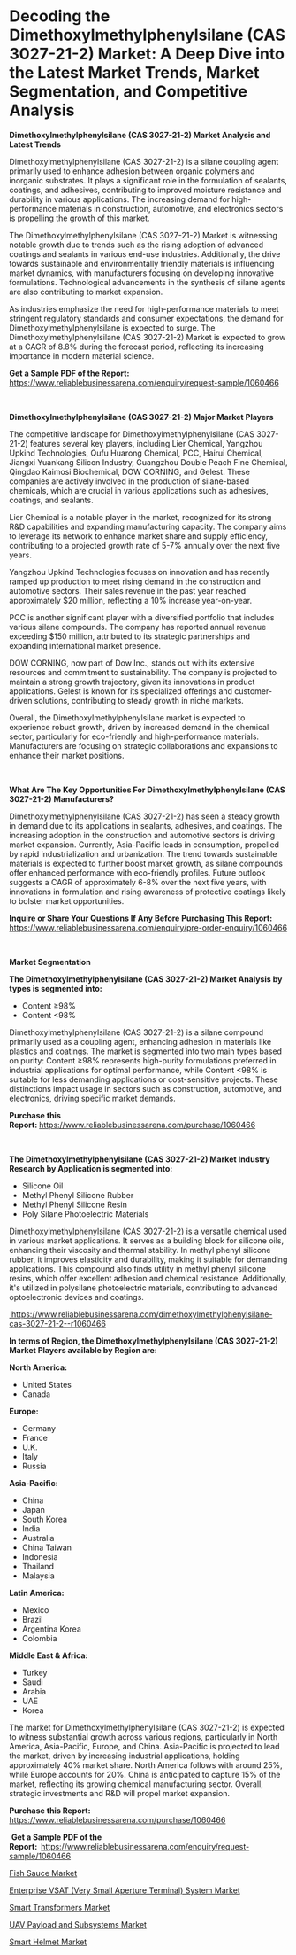 <p><h1>Decoding the Dimethoxylmethylphenylsilane (CAS 3027-21-2) Market: A Deep Dive into the Latest Market Trends, Market Segmentation, and Competitive Analysis</h1></p><p><strong>Dimethoxylmethylphenylsilane (CAS 3027-21-2) Market Analysis and Latest Trends</strong></p>
<p><p>Dimethoxylmethylphenylsilane (CAS 3027-21-2) is a silane coupling agent primarily used to enhance adhesion between organic polymers and inorganic substrates. It plays a significant role in the formulation of sealants, coatings, and adhesives, contributing to improved moisture resistance and durability in various applications. The increasing demand for high-performance materials in construction, automotive, and electronics sectors is propelling the growth of this market.</p><p>The Dimethoxylmethylphenylsilane (CAS 3027-21-2) Market is witnessing notable growth due to trends such as the rising adoption of advanced coatings and sealants in various end-use industries. Additionally, the drive towards sustainable and environmentally friendly materials is influencing market dynamics, with manufacturers focusing on developing innovative formulations. Technological advancements in the synthesis of silane agents are also contributing to market expansion.</p><p>As industries emphasize the need for high-performance materials to meet stringent regulatory standards and consumer expectations, the demand for Dimethoxylmethylphenylsilane is expected to surge. The Dimethoxylmethylphenylsilane (CAS 3027-21-2) Market is expected to grow at a CAGR of 8.8% during the forecast period, reflecting its increasing importance in modern material science.</p></p>
<p><strong>Get a Sample PDF of the Report:&nbsp;</strong> <a href="https://www.reliablebusinessarena.com/enquiry/request-sample/1060466?utm_campaign=1871&utm_medium=2&utm_source=Github&utm_content=ia&utm_term=16122024&utm_id=dimethoxylmethylphenylsilane-cas-3027-21-2">https://www.reliablebusinessarena.com/enquiry/request-sample/1060466</a></p>
<p>&nbsp;</p>
<p><strong>Dimethoxylmethylphenylsilane (CAS 3027-21-2) Major Market Players</strong></p>
<p><p>The competitive landscape for Dimethoxylmethylphenylsilane (CAS 3027-21-2) features several key players, including Lier Chemical, Yangzhou Upkind Technologies, Qufu Huarong Chemical, PCC, Hairui Chemical, Jiangxi Yuankang Silicon Industry, Guangzhou Double Peach Fine Chemical, Qingdao Kaimosi Biochemical, DOW CORNING, and Gelest. These companies are actively involved in the production of silane-based chemicals, which are crucial in various applications such as adhesives, coatings, and sealants.</p><p>Lier Chemical is a notable player in the market, recognized for its strong R&D capabilities and expanding manufacturing capacity. The company aims to leverage its network to enhance market share and supply efficiency, contributing to a projected growth rate of 5-7% annually over the next five years.</p><p>Yangzhou Upkind Technologies focuses on innovation and has recently ramped up production to meet rising demand in the construction and automotive sectors. Their sales revenue in the past year reached approximately $20 million, reflecting a 10% increase year-on-year.</p><p>PCC is another significant player with a diversified portfolio that includes various silane compounds. The company has reported annual revenue exceeding $150 million, attributed to its strategic partnerships and expanding international market presence.</p><p>DOW CORNING, now part of Dow Inc., stands out with its extensive resources and commitment to sustainability. The company is projected to maintain a strong growth trajectory, given its innovations in product applications. Gelest is known for its specialized offerings and customer-driven solutions, contributing to steady growth in niche markets.</p><p>Overall, the Dimethoxylmethylphenylsilane market is expected to experience robust growth, driven by increased demand in the chemical sector, particularly for eco-friendly and high-performance materials. Manufacturers are focusing on strategic collaborations and expansions to enhance their market positions.</p></p>
<p>&nbsp;</p>
<p><strong>What Are The Key Opportunities For Dimethoxylmethylphenylsilane (CAS 3027-21-2) Manufacturers?</strong></p>
<p><p>Dimethoxylmethylphenylsilane (CAS 3027-21-2) has seen a steady growth in demand due to its applications in sealants, adhesives, and coatings. The increasing adoption in the construction and automotive sectors is driving market expansion. Currently, Asia-Pacific leads in consumption, propelled by rapid industrialization and urbanization. The trend towards sustainable materials is expected to further boost market growth, as silane compounds offer enhanced performance with eco-friendly profiles. Future outlook suggests a CAGR of approximately 6-8% over the next five years, with innovations in formulation and rising awareness of protective coatings likely to bolster market opportunities.</p></p>
<p><strong>Inquire or Share Your Questions If Any Before Purchasing This Report:</strong> <a href="https://www.reliablebusinessarena.com/enquiry/pre-order-enquiry/1060466?utm_campaign=1871&utm_medium=2&utm_source=Github&utm_content=ia&utm_term=16122024&utm_id=dimethoxylmethylphenylsilane-cas-3027-21-2">https://www.reliablebusinessarena.com/enquiry/pre-order-enquiry/1060466</a></p>
<p>&nbsp;</p>
<p><strong>Market Segmentation</strong></p>
<p><strong>The Dimethoxylmethylphenylsilane (CAS 3027-21-2) Market Analysis by types is segmented into:</strong></p>
<p><ul><li>Content ≥98%</li><li>Content <98%</li></ul></p>
<p><p>Dimethoxylmethylphenylsilane (CAS 3027-21-2) is a silane compound primarily used as a coupling agent, enhancing adhesion in materials like plastics and coatings. The market is segmented into two main types based on purity: Content ≥98% represents high-purity formulations preferred in industrial applications for optimal performance, while Content <98% is suitable for less demanding applications or cost-sensitive projects. These distinctions impact usage in sectors such as construction, automotive, and electronics, driving specific market demands.</p></p>
<p><strong>Purchase this Report:&nbsp;</strong><a href="https://www.reliablebusinessarena.com/purchase/1060466?utm_campaign=1871&utm_medium=2&utm_source=Github&utm_content=ia&utm_term=16122024&utm_id=dimethoxylmethylphenylsilane-cas-3027-21-2">https://www.reliablebusinessarena.com/purchase/1060466</a></p>
<p>&nbsp;</p>
<p><strong>The Dimethoxylmethylphenylsilane (CAS 3027-21-2) Market Industry Research by Application is segmented into:</strong></p>
<p><ul><li>Silicone Oil</li><li>Methyl Phenyl Silicone Rubber</li><li>Methyl Phenyl Silicone Resin</li><li>Poly Silane Photoelectric Materials</li></ul></p>
<p><p>Dimethoxylmethylphenylsilane (CAS 3027-21-2) is a versatile chemical used in various market applications. It serves as a building block for silicone oils, enhancing their viscosity and thermal stability. In methyl phenyl silicone rubber, it improves elasticity and durability, making it suitable for demanding applications. This compound also finds utility in methyl phenyl silicone resins, which offer excellent adhesion and chemical resistance. Additionally, it's utilized in polysilane photoelectric materials, contributing to advanced optoelectronic devices and coatings.</p></p>
<p><a href="https://www.reliablebusinessarena.com/dimethoxylmethylphenylsilane-cas-3027-21-2--r1060466?utm_campaign=1871&utm_medium=2&utm_source=Github&utm_content=ia&utm_term=16122024&utm_id=dimethoxylmethylphenylsilane-cas-3027-21-2">&nbsp;https://www.reliablebusinessarena.com/dimethoxylmethylphenylsilane-cas-3027-21-2--r1060466</a></p>
<p><strong>In terms of Region, the Dimethoxylmethylphenylsilane (CAS 3027-21-2) Market Players available by Region are:</strong></p>
<p>
    <p> <strong> North America: </strong>
        <ul>
            <li>United States</li>
            <li>Canada</li>
        </ul>
        </p> 
    <p> <strong> Europe: </strong>
        <ul>
            <li>Germany</li>
            <li>France</li>
            <li>U.K.</li>
            <li>Italy</li>
            <li>Russia</li>
        </ul>
        </p> 
    <p> <strong> Asia-Pacific: </strong>
        <ul>
            <li>China</li>
            <li>Japan</li>
            <li>South Korea</li>
            <li>India</li>
            <li>Australia</li>
            <li>China Taiwan</li>
            <li>Indonesia</li>
            <li>Thailand</li>
            <li>Malaysia</li>
        </ul>
        </p> 
    <p> <strong> Latin America: </strong>
        <ul>
            <li>Mexico</li>
            <li>Brazil</li>
            <li>Argentina Korea</li>
            <li>Colombia</li>
        </ul>
        </p> 
    <p> <strong> Middle East & Africa: </strong>
        <ul>
            <li>Turkey</li>
            <li>Saudi</li>
            <li>Arabia</li>
            <li>UAE</li>
            <li>Korea</li>
        </ul>
    </p>
    </p>
<p><p>The market for Dimethoxylmethylphenylsilane (CAS 3027-21-2) is expected to witness substantial growth across various regions, particularly in North America, Asia-Pacific, Europe, and China. Asia-Pacific is projected to lead the market, driven by increasing industrial applications, holding approximately 40% market share. North America follows with around 25%, while Europe accounts for 20%. China is anticipated to capture 15% of the market, reflecting its growing chemical manufacturing sector. Overall, strategic investments and R&D will propel market expansion.</p></p>
<p><strong>Purchase this Report: </strong><a href="https://www.reliablebusinessarena.com/purchase/1060466?utm_campaign=1871&utm_medium=2&utm_source=Github&utm_content=ia&utm_term=16122024&utm_id=dimethoxylmethylphenylsilane-cas-3027-21-2">https://www.reliablebusinessarena.com/purchase/1060466</a></p>
<p>&nbsp;<strong>Get a Sample PDF of the Report:&nbsp;&nbsp;</strong><a href="https://www.reliablebusinessarena.com/enquiry/request-sample/1060466?utm_campaign=1871&utm_medium=2&utm_source=Github&utm_content=ia&utm_term=16122024&utm_id=dimethoxylmethylphenylsilane-cas-3027-21-2">https://www.reliablebusinessarena.com/enquiry/request-sample/1060466</a></p>
<p><strong></strong></p>
<p><p><a href="https://www.linkedin.com/pulse/global-fish-sauce-market-forecast-2024-2031-component-dfpoe?utm_campaign=1871&utm_medium=2&utm_source=Github&utm_content=ia&utm_term=16122024&utm_id=dimethoxylmethylphenylsilane-cas-3027-21-2">Fish Sauce Market</a></p><p><a href="https://github.com/marloy8/Market-Research-Report-List-6/blob/main/enterprise-vsat-very-small-aperture-terminal-system-market.md?utm_campaign=1871&utm_medium=2&utm_source=Github&utm_content=ia&utm_term=16122024&utm_id=dimethoxylmethylphenylsilane-cas-3027-21-2">Enterprise VSAT (Very Small Aperture Terminal) System Market</a></p><p><a href="https://www.linkedin.com/pulse/smart-transformers-market-rise-tracking-59-cagr-2024-2031-yr9xe?utm_campaign=1871&utm_medium=2&utm_source=Github&utm_content=ia&utm_term=16122024&utm_id=dimethoxylmethylphenylsilane-cas-3027-21-2">Smart Transformers Market</a></p><p><a href="https://www.linkedin.com/pulse/navigating-global-uav-payload-subsystems-market-landscape-r5rqe?utm_campaign=1871&utm_medium=2&utm_source=Github&utm_content=ia&utm_term=16122024&utm_id=dimethoxylmethylphenylsilane-cas-3027-21-2">UAV Payload and Subsystems Market</a></p><p><a href="https://www.linkedin.com/pulse/smart-helmet-market-analysis-industry-share-trends-revenue-qy5ze?utm_campaign=1871&utm_medium=2&utm_source=Github&utm_content=ia&utm_term=16122024&utm_id=dimethoxylmethylphenylsilane-cas-3027-21-2">Smart Helmet Market</a></p></p>